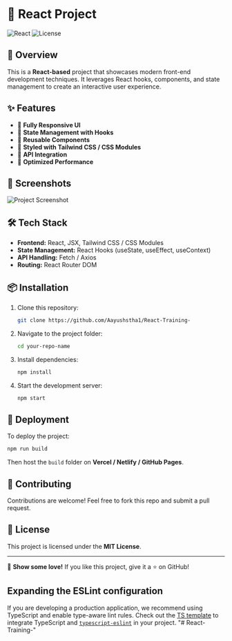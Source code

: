 # 🌟 React Project

![React](https://img.shields.io/badge/React-18.0-blue?style=flat&logo=react)
![License](https://img.shields.io/badge/License-MIT-green.svg)

## 🚀 Overview

This is a **React-based** project that showcases modern front-end development techniques. It leverages React hooks, components, and state management to create an interactive user experience.

## ✨ Features

- 🔹 **Fully Responsive UI**
- 🔹 **State Management with Hooks**
- 🔹 **Reusable Components**
- 🔹 **Styled with Tailwind CSS / CSS Modules**
- 🔹 **API Integration**
- 🔹 **Optimized Performance**

## 📸 Screenshots

![Project Screenshot](https://via.placeholder.com/800x400?text=Screenshot)

## 🛠️ Tech Stack

- **Frontend:** React, JSX, Tailwind CSS / CSS Modules
- **State Management:** React Hooks (useState, useEffect, useContext)
- **API Handling:** Fetch / Axios
- **Routing:** React Router DOM

## 📦 Installation

1. Clone this repository:
   ```bash
   git clone https://github.com/Aayushstha1/React-Training-
   ```
2. Navigate to the project folder:
   ```bash
   cd your-repo-name
   ```
3. Install dependencies:
   ```bash
   npm install
   ```
4. Start the development server:
   ```bash
   npm start
   ```

## 🚀 Deployment

To deploy the project:
```bash
npm run build
```
Then host the `build` folder on **Vercel / Netlify / GitHub Pages**.

## 🤝 Contributing

Contributions are welcome! Feel free to fork this repo and submit a pull request.

## 📜 License

This project is licensed under the **MIT License**.

---

🌟 **Show some love!** If you like this project, give it a ⭐ on GitHub!


## Expanding the ESLint configuration

If you are developing a production application, we recommend using TypeScript and enable type-aware lint rules. Check out the [TS template](https://github.com/vitejs/vite/tree/main/packages/create-vite/template-react-ts) to integrate TypeScript and [`typescript-eslint`](https://typescript-eslint.io) in your project.
"# React-Training-" 
